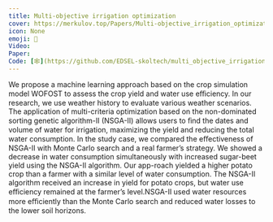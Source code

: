 ```yaml
---
title: Multi-objective irrigation optimization
cover: https://merkulov.top/Papers/Multi-objective_irrigation_optimization/Untitled.png
icon: None
emoji: 🥔
Video: 
Paper: 
Code: [🕸](https://github.com/EDSEL-skoltech/multi_objective_irrigation)
---
```


We propose a machine learning approach based on the crop simulation model WOFOST to assess the crop yield and water use eﬃciency. In our research, we use weather history to evaluate various weather scenarios. The application of multi-criteria optimization based on the non-dominated sorting genetic algorithm-II (NSGA-II) allows users to ﬁnd the dates and volume of water for irrigation, maximizing the yield and reducing the total water consumption. In the study case, we compared the eﬀectiveness of NSGA-II with Monte Carlo search and a real farmer’s strategy. We showed a decrease in water consumption simultaneously with increased sugar-beet yield using the NSGA-II algorithm. Our app-roach yielded a higher potato crop than a farmer with a similar level of water consumption. The NSGA-II algorithm received an increase in yield for potato crops, but water use eﬃciency remained at the farmer’s level.NSGA-II used water resources more eﬃciently than the Monte Carlo search and reduced water losses to the lower soil horizons.
